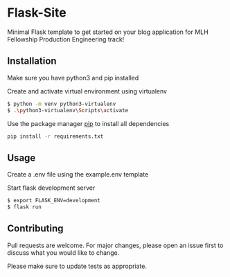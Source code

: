 # Flask-Site

Minimal Flask template to get started on your blog application for MLH Fellowship Production Engineering track!
 

## Installation

Make sure you have python3 and pip installed


Create and activate virtual environment using virtualenv
```bash
$ python -m venv python3-virtualenv
$ .\python3-virtualenv\Scripts\activate
```

Use the package manager [pip](https://pip.pypa.io/en/stable/) to install all dependencies

```bash
pip install -r requirements.txt
```

## Usage


Create a .env file using the example.env template


Start flask development server
```bash
$ export FLASK_ENV=development
$ flask run
```

## Contributing
Pull requests are welcome. For major changes, please open an issue first to discuss what you would like to change.

Please make sure to update tests as appropriate.
